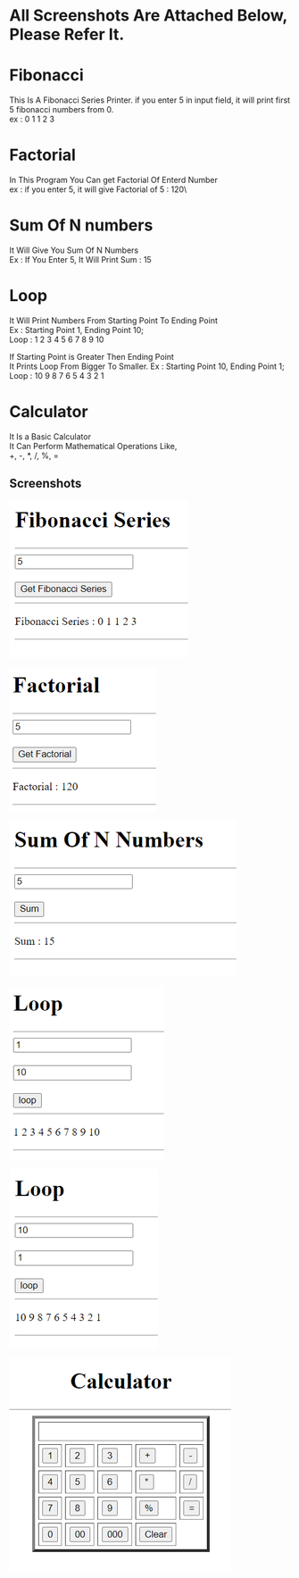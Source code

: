 
# All Screenshots Are Attached Below, Please Refer It.

# Fibonacci

This Is A Fibonacci Series Printer.
if you enter 5 in input field, it will print first 5 fibonacci numbers from 0. \
ex : 0 1 1 2 3 

# Factorial

In This Program You Can get Factorial Of Enterd Number \
ex : if you enter 5, it will give Factorial of 5 : 120\

# Sum Of N numbers
It Will Give You Sum Of N Numbers\
Ex : If You Enter 5, It Will Print Sum : 15

# Loop
It Will Print Numbers From Starting Point To Ending Point\
Ex : Starting Point 1, Ending Point 10;\
Loop : 1 2 3 4 5 6 7 8 9 10

If Starting Point is Greater Then Ending Point\
It Prints Loop From Bigger To Smaller.
Ex : Starting Point 10, Ending Point 1;
Loop : 10 9 8 7 6 5 4 3 2 1

# Calculator
It Is a Basic Calculator\
It Can Perform Mathematical Operations Like,\
+, -, *, /, %, =










## Screenshots

![App Screenshot](https://github.com/Divyesh1692/javascript/blob/master/Ch%2010/fibonacci.png?raw=true)

![App Screenshot](https://github.com/Divyesh1692/javascript/blob/master/Ch%2010/Factorial.png?raw=true)

![App Screenshot](https://github.com/Divyesh1692/javascript/blob/master/Ch%2010/Sum%20Of%20N.png?raw=true)

![App Screenshot](https://github.com/Divyesh1692/javascript/blob/master/Ch%2010/Loop%201.png?raw=true)

![App Screenshot](https://github.com/Divyesh1692/javascript/blob/master/Ch%2010/loop%202.png?raw=true)

![App Screenshot](https://github.com/Divyesh1692/javascript/blob/master/Ch%2010/Calculator.png?raw=true)


